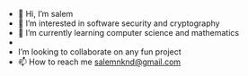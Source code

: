 - 👋 Hi, I’m salem 
- 👀 I’m interested in software security and cryptography
- 🌱 I’m currently learning computer science and mathematics
-
-   I’m looking to collaborate on any fun project 
- 📫 How to reach me salemnknd@gmail.com

<!---
42edelweiss/42edelweiss is a ✨ special ✨ repository because its `README.md` (this file) appears on your GitHub profile.
You can click the Preview link to take a look at your changes.
--->
